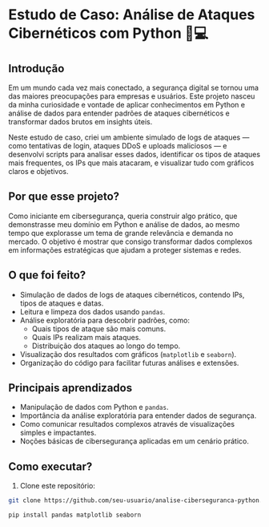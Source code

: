 # Estudo de Caso: Análise de Ataques Cibernéticos com Python 🚨💻

## Introdução

Em um mundo cada vez mais conectado, a segurança digital se tornou uma das maiores preocupações para empresas e usuários. Este projeto nasceu da minha curiosidade e vontade de aplicar conhecimentos em Python e análise de dados para entender padrões de ataques cibernéticos e transformar dados brutos em insights úteis.

Neste estudo de caso, criei um ambiente simulado de logs de ataques — como tentativas de login, ataques DDoS e uploads maliciosos — e desenvolvi scripts para analisar esses dados, identificar os tipos de ataques mais frequentes, os IPs que mais atacaram, e visualizar tudo com gráficos claros e objetivos.

## Por que esse projeto?

Como iniciante em cibersegurança, queria construir algo prático, que demonstrasse meu domínio em Python e análise de dados, ao mesmo tempo que explorasse um tema de grande relevância e demanda no mercado. O objetivo é mostrar que consigo transformar dados complexos em informações estratégicas que ajudam a proteger sistemas e redes.

## O que foi feito?

- Simulação de dados de logs de ataques cibernéticos, contendo IPs, tipos de ataques e datas.
- Leitura e limpeza dos dados usando `pandas`.
- Análise exploratória para descobrir padrões, como:
  - Quais tipos de ataque são mais comuns.
  - Quais IPs realizam mais ataques.
  - Distribuição dos ataques ao longo do tempo.
- Visualização dos resultados com gráficos (`matplotlib` e `seaborn`).
- Organização do código para facilitar futuras análises e extensões.

## Principais aprendizados

- Manipulação de dados com Python e `pandas`.
- Importância da análise exploratória para entender dados de segurança.
- Como comunicar resultados complexos através de visualizações simples e impactantes.
- Noções básicas de cibersegurança aplicadas em um cenário prático.

## Como executar?

1. Clone este repositório:
```bash
git clone https://github.com/seu-usuario/analise-ciberseguranca-python.git

pip install pandas matplotlib seaborn


